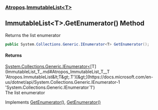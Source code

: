### [Atropos](Atropos.md 'Atropos').[ImmutableList&lt;T&gt;](ImmutableList_T_.md 'Atropos.ImmutableList&lt;T&gt;')
## ImmutableList&lt;T&gt;.GetEnumerator() Method
Returns the list enumerator  
```csharp
public System.Collections.Generic.IEnumerator<T> GetEnumerator();
```
#### Returns
[System.Collections.Generic.IEnumerator&lt;](https://docs.microsoft.com/en-us/dotnet/api/System.Collections.Generic.IEnumerator-1 'System.Collections.Generic.IEnumerator`1')[T](ImmutableList_T_.md#Atropos_ImmutableList_T__T 'Atropos.ImmutableList&lt;T&gt;.T')[&gt;](https://docs.microsoft.com/en-us/dotnet/api/System.Collections.Generic.IEnumerator-1 'System.Collections.Generic.IEnumerator`1')  
The list enumerator

Implements [GetEnumerator()](https://docs.microsoft.com/en-us/dotnet/api/System.Collections.Generic.IEnumerable-1.GetEnumerator 'System.Collections.Generic.IEnumerable`1.GetEnumerator'), [GetEnumerator()](https://docs.microsoft.com/en-us/dotnet/api/System.Collections.IEnumerable.GetEnumerator 'System.Collections.IEnumerable.GetEnumerator')  
